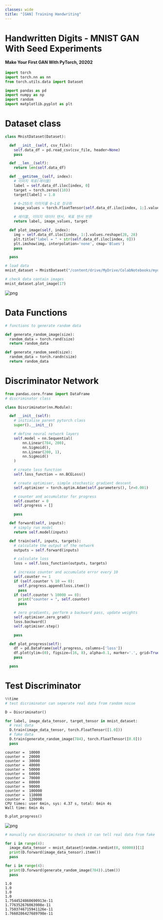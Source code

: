 ```yaml
---
classes: wide
title: "[GAN] Training Handwriting"
---
```


Handwritten Digits - MNIST GAN With Seed Experiments
===
#### Make Your First GAN With PyTorch, 20202



```python
import torch
import torch.nn as nn
from torch.utils.data import Dataset

import pandas as pd
import numpy as np
import random
import matplotlib.pyplot as plt
```

Dataset class
===


```python
class MnistDataset(Dataset):

  def __init__(self, csv_file):
    self.data_df = pd.read_csv(csv_file, header=None)
    pass

  def __len__(self):
    return len(self.data_df)

  def __getitem__(self, index):
    # 이미지 목표(레이블)
    label = self.data_df.iloc[index, 0]
    target = torch.zeros((10))
    target[label] = 1.0

    # 0~255의 이미지를 0~1로 정규화
    image_values = torch.FloatTensor(self.data_df.iloc[index, 1:].values)

    # 레이블, 이미지 데이터 텐서, 목표 텐서 반환
    return label, image_values, target

  def plot_image(self, index):
    img = self.data_df.iloc[index, 1:].values.reshape(28, 28)
    plt.title("label = " + str(self.data_df.iloc[index, 0]))
    plt.imshow(img, interpolation='none', cmap='Blues')
    pass

  pass

```


```python
# load data
mnist_dataset = MnistDataset("/content/drive/MyDrive/ColabNotebooks/myo_gan/mnist_data/mnist_train.csv")
```


```python
# check data contain images
mnist_dataset.plot_image(17)
```


![png](../assets/images/07_training_handwriting_files/07_training_handwriting_6_0.png)


Data Functions
===


```python
# functions to generate random data

def generate_random_image(size):
  random_data = torch.rand(size)
  return random_data

def generate_random_seed(size):
  random_data = torch.randn(size)
  return random_data
```

Discriminator Network
===


```python
from pandas.core.frame import DataFrame
# discriminator class

class Discriminator(nn.Module):

  def __init__(self):
    # initialise parent pytorch class
    super().__init__()

    # define neural network layers
    self.model = nn.Sequential(
        nn.Linear(784, 200),
        nn.Sigmoid(),
        nn.Linear(200, 1),
        nn.Sigmoid()
    )

    # create loss function
    self.loss_function = nn.BCELoss()

    # create optimiser, simple stochastic gradient descent
    self.optimiser = torch.optim.Adam(self.parameters(), lr=0.001)

    # counter and accumulator for progress
    self.counter = 0
    self.progress = []

    pass

  def forward(self, inputs):
    # simply run model
    return self.model(inputs)

  def train(self, inputs, targets):
    # calculate the output of the network
    outputs = self.forward(inputs)

    # calculate loss
    loss = self.loss_function(outputs, targets)

    # increase counter and accumulate error every 10
    self.counter += 1
    if (self.counter % 10 == 0):
      self.progress.append(loss.item())
      pass
    if (self.counter % 10000 == 0):
      print("counter = ", self.counter)
      pass

    # zero gradients, perform a backward pass, update weights
    self.optimiser.zero_grad()
    loss.backward()
    self.optimiser.step()

    pass

  def plot_progress(self):
    df = pd.DataFrame(self.progress, columns=['loss'])
    df.plot(ylim=(0), figsize=(16, 8), alpha=0.1, marker='.', grid=True, yticks=(0, 0.25, 0.5, 1.0, 5.0))
    pass

  pass
```

Test Discriminator
===


```python
%%time
# test dicriminator can seperate real data from random noise

D = Discriminator()

for label, image_data_tensor, target_tensor in mnist_dataset:
  # real data
  D.train(image_data_tensor, torch.FloatTensor([1.0]))
  # fake data
  D.train(generate_random_image(784), torch.FloatTensor([0.0]))
  pass

```

    counter =  10000
    counter =  20000
    counter =  30000
    counter =  40000
    counter =  50000
    counter =  60000
    counter =  70000
    counter =  80000
    counter =  90000
    counter =  100000
    counter =  110000
    counter =  120000
    CPU times: user 6min, sys: 4.37 s, total: 6min 4s
    Wall time: 6min 4s



```python
D.plot_progress()
```


![png](../assets/images/07_training_handwriting_files/07_training_handwriting_13_0.png)



```python
# manually run discriminator to check it can tell real data from fake

for i in range(4):
  image_data_tensor = mnist_dataset[random.randint(0, 60000)][1]
  print(D.forward(image_data_tensor).item())
  pass

for i in range(4):
  print(D.forward(generate_random_image(784)).item())
  pass
```

    1.0
    1.0
    1.0
    1.0
    1.7544524860690913e-11
    1.776352676063908e-11
    1.7503746715941126e-11
    1.7660286427689798e-11



```python

```
